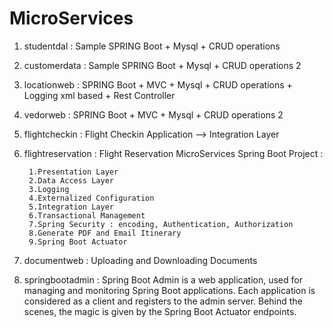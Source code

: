 # MicroServices

1. studentdal : Sample SPRING Boot + Mysql + CRUD operations 
2. customerdata : Sample SPRING Boot + Mysql + CRUD operations 2
3. locationweb : SPRING Boot + MVC + Mysql + CRUD operations + Logging xml based + Rest Controller
4. vedorweb : SPRING Boot + MVC + Mysql + CRUD operations 2
5. flightcheckin : Flight Checkin Application --> Integration Layer
6. flightreservation : 
	Flight Reservation MicroServices Spring Boot Project :
	
		1.Presentation Layer
		2.Data Access Layer
		3.Logging
		4.Externalized Configuration 
		5.Integration Layer
		6.Transactional Management
		7.Spring Security : encoding, Authentication, Authorization
		8.Generate PDF and Email Itinerary
		9.Spring Boot Actuator
		
7. documentweb : Uploading and Downloading Documents
8. springbootadmin : Spring Boot Admin is a web application, used for managing and monitoring Spring Boot applications. Each application is 			     considered as a client and registers to the admin server. Behind the scenes, the magic is given by the Spring Boot Actuator 			     endpoints.

